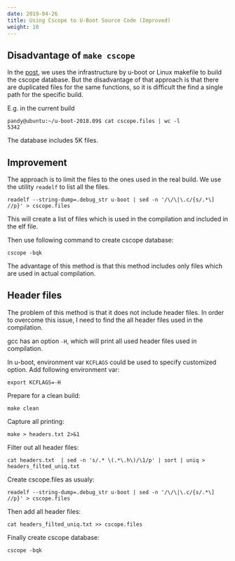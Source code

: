 ```yaml
---
date: 2019-04-26
title: Using Cscope to U-Boot Source Code (Improved)
weight: 10
---
```


## Disadvantage of `make cscope`

In the [post](../cscope_for_linux_kernel_or_uboot), we uses the infrastructure
by u-boot or Linux makefile to build the cscope database. But the disadvantage
of that approach is that there are duplicated files for the same functions, so
it is difficult the find a single path for the specific build.

E.g. in the current build

```
pandy@ubuntu:~/u-boot-2018.09$ cat cscope.files | wc -l
5342
```

The database includes 5K files.

## Improvement

The approach is to limit the files to the ones used in the real build. We use
the utility `readelf` to list all the files.

```
readelf --string-dump=.debug_str u-boot | sed -n '/\/\|\.c/{s/.*\]  //p}' > cscope.files
```

This will create a list of files which is used in the compilation and included
in the elf file.

Then use following command to create cscope database:

```
cscope -bqk
```

The advantage of this method is that this method includes only files which are
used in actual compilation.

## Header files

The problem of this method is that it does not include header files. In order
to overcome this issue, I need to find the all header files used in the
compilation.

gcc has an option `-H`, which will print all used header files used in
compilation.

In u-boot, environment var `KCFLAGS` could be used to specify customized
option. Add following environment var:

```
export KCFLAGS=-H
```

Prepare for a clean build:

```
make clean
```

Capture all printing:

```
make > headers.txt 2>&1
```

Filter out all header files:
```
cat headers.txt  | sed -n 's/.* \(.*\.h\)/\1/p' | sort | uniq > headers_filted_uniq.txt
```

Create cscope.files as usualy:

```
readelf --string-dump=.debug_str u-boot | sed -n '/\/\|\.c/{s/.*\]  //p}' > cscope.files
```

Then add all header files:

```
cat headers_filted_uniq.txt >> cscope.files
```

Finally create cscope database:

```
cscope -bqk
```
